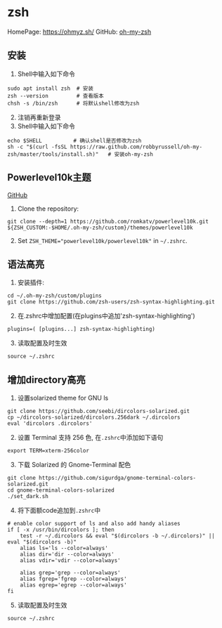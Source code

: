 # zsh
HomePage: https://ohmyz.sh/
GitHub: [oh-my-zsh](https://github.com/ohmyzsh/ohmyzsh)

## 安装

1. Shell中输入如下命令
```Shell
sudo apt install zsh  # 安装
zsh --version         # 查看版本
chsh -s /bin/zsh      # 将默认shell修改为zsh
```

2. 注销再重新登录
3. Shell中输入如下命令

```Shell
echo $SHELL          # 确认shell是否修改为zsh
sh -c "$(curl -fsSL https://raw.github.com/robbyrussell/oh-my-zsh/master/tools/install.sh)"   # 安装oh-my-zsh
```

## Powerlevel10k主题

[GitHub](https://github.com/romkatv/powerlevel10k)

1. Clone the repository:
```Shell
git clone --depth=1 https://github.com/romkatv/powerlevel10k.git ${ZSH_CUSTOM:-$HOME/.oh-my-zsh/custom}/themes/powerlevel10k
```

2.  Set `ZSH_THEME="powerlevel10k/powerlevel10k"` in `~/.zshrc`.

## 语法高亮

1. 安装插件:
```
cd ~/.oh-my-zsh/custom/plugins
git clone https://github.com/zsh-users/zsh-syntax-highlighting.git
```

2. 在.zshrc中增加配置(在plugins中追加'zsh-syntax-highlighting')

```
plugins=( [plugins...] zsh-syntax-highlighting)
```

3. 读取配置及时生效

```
source ~/.zshrc
```

## 增加directory高亮

1. 设置solarized theme for GNU ls

```Shell
git clone https://github.com/seebi/dircolors-solarized.git
cp ~/dircolors-solarized/dircolors.256dark ~/.dircolors
eval 'dircolors .dircolors'
```

2. 设置 Terminal 支持 256 色, 在`.zshrc`中添加如下语句

```
export TERM=xterm-256color
```

3. 下载 Solarized 的 Gnome-Terminal 配色

```
git clone https://github.com/sigurdga/gnome-terminal-colors-solarized.git
cd gnome-terminal-colors-solarized
./set_dark.sh
```

4. 将下面额code追加到`.zshrc`中

```
# enable color support of ls and also add handy aliases
if [ -x /usr/bin/dircolors ]; then
    test -r ~/.dircolors && eval "$(dircolors -b ~/.dircolors)" || eval "$(dircolors -b)"
    alias ls='ls --color=always'
    alias dir='dir --color=always'
    alias vdir='vdir --color=always'

    alias grep='grep --color=always'
    alias fgrep='fgrep --color=always'
    alias egrep='egrep --color=always'
fi
```

5. 读取配置及时生效

```
source ~/.zshrc
```
